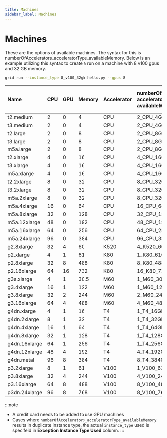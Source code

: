 ```yaml
---
title: Machines
sidebar_label: Machines
---
```


# Machines

These are the options of available machines. The syntax for this is numberOfAccelerators_acceleratorType_availableMemory. Below is an example utilizing this syntax to create a run on a machine with 8 v100 gpus and 32 GB memory.

```bash
grid run --instance_type 8_v100_32gb hello.py --gpus 8
```

|	Name	|	CPU	|	GPU	|	Memory	|	Accelerator	|	numberOfAccelerators acceleratorType availableMemory 	|	Exception Instance Type Used	|
|	:---	|	:---	|	:---	|	:---	|	:---	|	:---	|	:---	|
|	t2.medium	|	2	|	0	|	4	|	CPU	|	2_CPU_4GB	|		|
|	t3.medium	|	2	|	0	|	4	|	CPU	|	2_CPU_4GB	|	t2.medium	|
|	t2.large	|	2	|	0	|	8	|	CPU	|	2_CPU_8GB	|		|
|	t3.large	|	2	|	0	|	8	|	CPU	|	2_CPU_8GB	|	t2.large	|
|	m5a.large	|	2	|	0	|	8	|	CPU	|	2_CPU_8GB	|	t2.large	|
|	t2.xlarge	|	4	|	0	|	16	|	CPU	|	4_CPU_16GB	|		|
|	t3.xlarge	|	4	|	0	|	16	|	CPU	|	4_CPU_16GB	|	t2.xlarge	|
|	m5a.xlarge	|	4	|	0	|	16	|	CPU	|	4_CPU_16GB	|	t2.xlarge	|
|	t2.2xlarge	|	8	|	0	|	32	|	CPU	|	8_CPU_32GB	|		|
|	t3.2xlarge	|	8	|	0	|	32	|	CPU	|	8_CPU_32GB	|	t2.2xlarge	|
|	m5a.2xlarge	|	8	|	0	|	32	|	CPU	|	8_CPU_32GB	|	t2.2xlarge	|
|	m5a.4xlarge	|	16	|	0	|	64	|	CPU	|	16_CPU_64GB	|		|
|	m5a.8xlarge	|	32	|	0	|	128	|	CPU	|	32_CPU_128GB	|		|
|	m5a.12xlarge	|	48	|	0	|	192	|	CPU	|	48_CPU_192GB	|		|
|	m5a.16xlarge	|	64	|	0	|	256	|	CPU	|	64_CPU_256GB	|		|
|	m5a.24xlarge	|	96	|	0	|	384	|	CPU	|	96_CPU_384GB	|		|
|	g2.8xlarge	|	32	|	4	|	60	|	K520	|	4_K520_60GB	|		|
|	p2.xlarge	|	4	|	1	|	61	|	K80	|	1_K80_61GB	|		|
|	p2.8xlarge	|	32	|	8	|	488	|	K80	|	8_K80_488GB	|		|
|	p2.16xlarge	|	64	|	16	|	732	|	K80	|	16_K80_732GB	|		|
|	g3s.xlarge	|	4	|	1	|	30.5	|	M60	|	1_M60_30.5GB	|		|
|	g3.4xlarge	|	16	|	1	|	122	|	M60	|	1_M60_122GB	|		|
|	g3.8xlarge	|	32	|	2	|	244	|	M60	|	2_M60_244GB	|		|
|	g3.16xlarge	|	64	|	4	|	488	|	M60	|	4_M60_488GB	|		|
|	g4dn.xlarge	|	4	|	1	|	16	|	T4	|	1_T4_16GB	|		|
|	g4dn.2xlarge	|	8	|	1	|	32	|	T4	|	1_T4_32GB	|		|
|	g4dn.4xlarge	|	16	|	1	|	64	|	T4	|	1_T4_64GB	|		|
|	g4dn.8xlarge	|	32	|	1	|	128	|	T4	|	1_T4_128GB	|		|
|	g4dn.16xlarge	|	64	|	1	|	256	|	T4	|	1_T4_256GB	|		|
|	g4dn.12xlarge	|	48	|	4	|	192	|	T4	|	4_T4_192GB	|		|
|	g4dn.metal	|	96	|	8	|	384	|	T4	|	8_T4_384GB	|		|
|	p3.2xlarge	|	8	|	1	|	61	|	V100	|	1_V100_61GB	|		|
|	p3.8xlarge	|	32	|	4	|	244	|	V100	|	4_V100_244GB	|		|
|	p3.16xlarge	|	64	|	8	|	488	|	V100	|	8_V100_488GB	|		|
|	p3dn.24xlarge	|	96	|	8	|	768	|	V100	|	8_V100_768GB	|		|

:::note
- A credit card needs to be added to use GPU machines
- Cases where `numberOfAccelerators_acceleratorType_availableMemory` results in duplicate instance type, the actual `instance_type` used is specifeid in **Exception Instance Type Used** column.
:::
